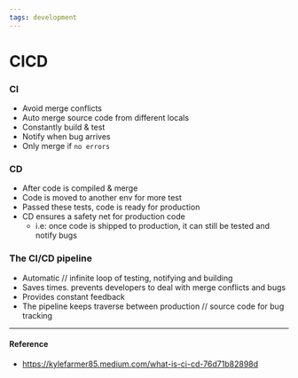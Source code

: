 ```yaml
---
tags: development
---
```


# CICD

### CI
- Avoid merge conflicts
- Auto merge source code from different locals
- Constantly build & test
- Notify when bug arrives
- Only merge if `no errors`

### CD
- After code is compiled & merge
- Code is moved to another env for more test
- Passed these tests, code is ready for production
- CD ensures a safety net for production code
	- i.e: once code is shipped to production, it can still be tested and notify bugs

### The CI/CD pipeline
- Automatic // infinite loop of testing, notifying and building
- Saves times. prevents developers to deal with merge conflicts and bugs
- Provides constant feedback
- The pipeline keeps traverse between production // source code for bug tracking

---

#### Reference

- https://kylefarmer85.medium.com/what-is-ci-cd-76d71b82898d